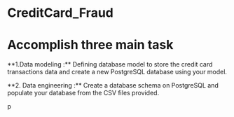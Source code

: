 ﻿# CreditCard_Fraud

# Accomplish three main task 
<p> **1.Data modeling :** Defining database model to store the credit card transactions data and create a new PostgreSQL database using your model.</p>
<p> **2. Data engineering :** Create a database schema on PostgreSQL and populate your database from the CSV files provided.
</p>p
